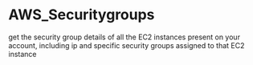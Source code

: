 # AWS_Securitygroups
get the security group details of all the EC2 instances present on your account, including ip and specific security groups assigned to that EC2 instance
